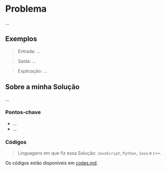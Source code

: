 # Problema

...

## Exemplos

> Entrada: ...

> Saída: ...

> Explicação: ...


## Sobre a minha Solução

...

### Pontos-chave

- ...
- ...

### Códigos

> Linguagens em que fiz essa Solução: `JavaScript`, `Python`, `Java` e `C++`.

Os códigos estão disponíveis em [codes.md](./codes.md).